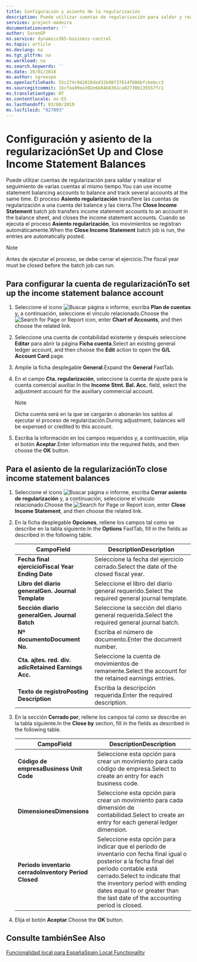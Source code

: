 ```yaml
---
title: Configuración y asiento de la regularización
description: Puede utilizar cuentas de regularización para saldar y realizar el seguimiento de varias cuentas al mismo tiempo.
services: project-madeira
documentationcenter: ''
author: SorenGP
ms.service: dynamics365-business-central
ms.topic: article
ms.devlang: na
ms.tgt_pltfrm: na
ms.workload: na
ms.search.keywords: ''
ms.date: 10/01/2018
ms.author: sgroespe
ms.openlocfilehash: 55c274c942816de432b98f37614f686bfcbebcc3
ms.sourcegitcommit: 1bcfaa99ea302e6b84b8361ca02730b135557fc1
ms.translationtype: HT
ms.contentlocale: es-ES
ms.lasthandoff: 03/08/2019
ms.locfileid: "827093"
---
```

# <a name="set-up-and-close-income-statement-balances"></a><span data-ttu-id="54c96-103">Configuración y asiento de la regularización</span><span class="sxs-lookup"><span data-stu-id="54c96-103">Set Up and Close Income Statement Balances</span></span>
<span data-ttu-id="54c96-104">Puede utilizar cuentas de regularización para saldar y realizar el seguimiento de varias cuentas al mismo tiempo.</span><span class="sxs-lookup"><span data-stu-id="54c96-104">You can use income statement balancing accounts to balance and track several accounts at the same time.</span></span> <span data-ttu-id="54c96-105">El proceso **Asiento regularización** transfiere las cuentas de regularización a una cuenta del balance y las cierra.</span><span class="sxs-lookup"><span data-stu-id="54c96-105">The **Close Income Statement** batch job transfers income statement accounts to an account in the balance sheet, and closes the income statement accounts.</span></span> <span data-ttu-id="54c96-106">Cuando se ejecuta el proceso **Asiento regularización**, los movimientos se registran automáticamente.</span><span class="sxs-lookup"><span data-stu-id="54c96-106">When the **Close Income Statement** batch job is run, the entries are automatically posted.</span></span>  

> [!NOTE]  
>  <span data-ttu-id="54c96-107">Antes de ejecutar el proceso, se debe cerrar el ejercicio.</span><span class="sxs-lookup"><span data-stu-id="54c96-107">The fiscal year must be closed before the batch job can run.</span></span>  

## <a name="to-set-up-the-income-statement-balance-account"></a><span data-ttu-id="54c96-108">Para configurar la cuenta de regularización</span><span class="sxs-lookup"><span data-stu-id="54c96-108">To set up the income statement balance account</span></span>  

1.  <span data-ttu-id="54c96-109">Seleccione el icono ![Buscar página o informe](../../media/ui-search/search_small.png "icono Buscar página o informe"), escriba **Plan de cuentas** y, a continuación, seleccione el vínculo relacionado.</span><span class="sxs-lookup"><span data-stu-id="54c96-109">Choose the ![Search for Page or Report](../../media/ui-search/search_small.png "Search for Page or Report icon") icon, enter **Chart of Accounts**, and then choose the related link.</span></span>  
2.  <span data-ttu-id="54c96-110">Seleccione una cuenta de contabilidad existente y después seleccione **Editar** para abrir la página **Ficha cuenta**.</span><span class="sxs-lookup"><span data-stu-id="54c96-110">Select an existing general ledger account, and then choose the **Edit** action to open the **G/L Account Card** page.</span></span>  
3.  <span data-ttu-id="54c96-111">Amplíe la ficha desplegable **General**.</span><span class="sxs-lookup"><span data-stu-id="54c96-111">Expand the **General** FastTab.</span></span>  
4.  <span data-ttu-id="54c96-112">En el campo **Cta. regularización**, seleccione la cuenta de ajuste para la cuenta comercial auxiliar.</span><span class="sxs-lookup"><span data-stu-id="54c96-112">In the **Income Stmt. Bal. Acc.** field, select the adjustment account for the auxiliary commercial account.</span></span>  

    > [!NOTE]  
    >  <span data-ttu-id="54c96-113">Dicha cuenta será en la que se cargarán o abonarán los saldos al ejecutar el proceso de regularización.</span><span class="sxs-lookup"><span data-stu-id="54c96-113">During adjustment, balances will be expensed or credited to this account.</span></span>  

5.  <span data-ttu-id="54c96-114">Escriba la información en los campos requeridos y, a continuación, elija el botón **Aceptar**.</span><span class="sxs-lookup"><span data-stu-id="54c96-114">Enter information into the required fields, and then choose the **OK** button.</span></span>  

## <a name="to-close-income-statement-balances"></a><span data-ttu-id="54c96-115">Para el asiento de la regularización</span><span class="sxs-lookup"><span data-stu-id="54c96-115">To close income statement balances</span></span>  

1.  <span data-ttu-id="54c96-116">Seleccione el icono ![Buscar página o informe](../../media/ui-search/search_small.png "icono Buscar página o informe"), escriba **Cerrar asiento de regularización** y, a continuación, seleccione el vínculo relacionado.</span><span class="sxs-lookup"><span data-stu-id="54c96-116">Choose the ![Search for Page or Report](../../media/ui-search/search_small.png "Search for Page or Report icon") icon, enter **Close Income Statement**, and then choose the related link.</span></span>  
2.  <span data-ttu-id="54c96-117">En la ficha desplegable **Opciones**, rellene los campos tal como se describe en la tabla siguiente.</span><span class="sxs-lookup"><span data-stu-id="54c96-117">In the **Options** FastTab, fill in the fields as described in the following table.</span></span>  

    |<span data-ttu-id="54c96-118">Campo</span><span class="sxs-lookup"><span data-stu-id="54c96-118">Field</span></span>|<span data-ttu-id="54c96-119">Description</span><span class="sxs-lookup"><span data-stu-id="54c96-119">Description</span></span>|  
    |---------------------------------|---------------------------------------|  
    |<span data-ttu-id="54c96-120">**Fecha final ejercicio**</span><span class="sxs-lookup"><span data-stu-id="54c96-120">**Fiscal Year Ending Date**</span></span>|<span data-ttu-id="54c96-121">Seleccione la fecha del ejercicio cerrado.</span><span class="sxs-lookup"><span data-stu-id="54c96-121">Select the date of the closed fiscal year.</span></span>|  
    |<span data-ttu-id="54c96-122">**Libro del diario general**</span><span class="sxs-lookup"><span data-stu-id="54c96-122">**Gen. Journal Template**</span></span>|<span data-ttu-id="54c96-123">Seleccione el libro del diario general requerido.</span><span class="sxs-lookup"><span data-stu-id="54c96-123">Select the required general journal template.</span></span>|  
    |<span data-ttu-id="54c96-124">**Sección diario general**</span><span class="sxs-lookup"><span data-stu-id="54c96-124">**Gen. Journal Batch**</span></span>|<span data-ttu-id="54c96-125">Seleccione la sección del diario general requerida.</span><span class="sxs-lookup"><span data-stu-id="54c96-125">Select the required general journal batch.</span></span>|  
    |<span data-ttu-id="54c96-126">**Nº documento**</span><span class="sxs-lookup"><span data-stu-id="54c96-126">**Document No.**</span></span>|<span data-ttu-id="54c96-127">Escriba el número de documento.</span><span class="sxs-lookup"><span data-stu-id="54c96-127">Enter the document number.</span></span>|  
    |<span data-ttu-id="54c96-128">**Cta. ajtes. red. div. adic**</span><span class="sxs-lookup"><span data-stu-id="54c96-128">**Retained Earnings Acc.**</span></span>|<span data-ttu-id="54c96-129">Seleccione la cuenta de movimientos de remanente.</span><span class="sxs-lookup"><span data-stu-id="54c96-129">Select the account for the retained earnings entries.</span></span>|  
    |<span data-ttu-id="54c96-130">**Texto de registro**</span><span class="sxs-lookup"><span data-stu-id="54c96-130">**Posting Description**</span></span>|<span data-ttu-id="54c96-131">Escriba la descripción requerida.</span><span class="sxs-lookup"><span data-stu-id="54c96-131">Enter the required description.</span></span>|  

3.  <span data-ttu-id="54c96-132">En la sección **Cerrado por**, rellene los campos tal como se describe en la tabla siguiente.</span><span class="sxs-lookup"><span data-stu-id="54c96-132">In the **Close by** section, fill in the fields as described in the following table.</span></span>  

    |<span data-ttu-id="54c96-133">Campo</span><span class="sxs-lookup"><span data-stu-id="54c96-133">Field</span></span>|<span data-ttu-id="54c96-134">Description</span><span class="sxs-lookup"><span data-stu-id="54c96-134">Description</span></span>|  
    |---------------------------------|---------------------------------------|  
    |<span data-ttu-id="54c96-135">**Código de empresa**</span><span class="sxs-lookup"><span data-stu-id="54c96-135">**Business Unit Code**</span></span>|<span data-ttu-id="54c96-136">Seleccione esta opción para crear un movimiento para cada código de empresa.</span><span class="sxs-lookup"><span data-stu-id="54c96-136">Select to create an entry for each business code.</span></span>|  
    |<span data-ttu-id="54c96-137">**Dimensiones**</span><span class="sxs-lookup"><span data-stu-id="54c96-137">**Dimensions**</span></span>|<span data-ttu-id="54c96-138">Seleccione esta opción para crear un movimiento para cada dimensión de contabilidad.</span><span class="sxs-lookup"><span data-stu-id="54c96-138">Select to create an entry for each general ledger dimension.</span></span>|  
    |<span data-ttu-id="54c96-139">**Periodo inventario cerrado**</span><span class="sxs-lookup"><span data-stu-id="54c96-139">**Inventory Period Closed**</span></span>|<span data-ttu-id="54c96-140">Seleccione esta opción para indicar que el periodo de inventario con fecha final igual o posterior a la fecha final del periodo contable está cerrado.</span><span class="sxs-lookup"><span data-stu-id="54c96-140">Select to indicate that the inventory period with ending dates equal to or greater than the last date of the accounting period is closed.</span></span>|  

4.  <span data-ttu-id="54c96-141">Elija el botón **Aceptar**.</span><span class="sxs-lookup"><span data-stu-id="54c96-141">Choose the **OK** button.</span></span>  

## <a name="see-also"></a><span data-ttu-id="54c96-142">Consulte también</span><span class="sxs-lookup"><span data-stu-id="54c96-142">See Also</span></span>  
 [<span data-ttu-id="54c96-143">Funcionalidad local para España</span><span class="sxs-lookup"><span data-stu-id="54c96-143">Spain Local Functionality</span></span>](spain-local-functionality.md)
